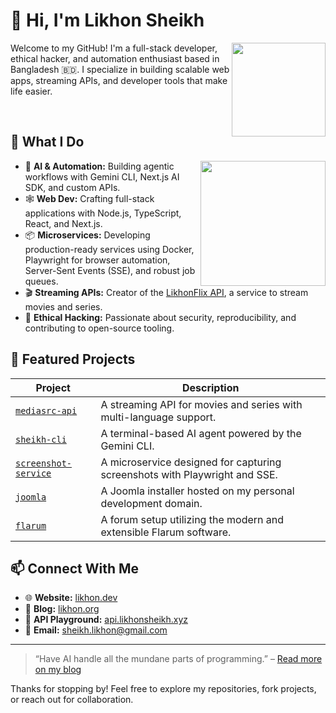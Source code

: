 # 👋 Hi, I'm Likhon Sheikh

<img src="https://media.tenor.com/TyhWL7gJwPgAAAAi/peppo-dance.gif" width="150" align="right">

Welcome to my GitHub! I'm a full-stack developer, ethical hacker, and automation enthusiast based in Bangladesh 🇧🇩. I specialize in building scalable web apps, streaming APIs, and developer tools that make life easier.

<br>

## 🚀 What I Do

<img src="https://media.tenor.com/D609Ay5PK5QAAAAj/skill-issue-coding.gif" width="200" align="right">

- 🧠 **AI & Automation:** Building agentic workflows with Gemini CLI, Next.js AI SDK, and custom APIs.
- 🕸️ **Web Dev:** Crafting full-stack applications with Node.js, TypeScript, React, and Next.js.
- 📦 **Microservices:** Developing production-ready services using Docker, Playwright for browser automation, Server-Sent Events (SSE), and robust job queues.
- 🎬 **Streaming APIs:** Creator of the [LikhonFlix API](https://api.likhonsheikh.xyz), a service to stream movies and series.
- 🔐 **Ethical Hacking:** Passionate about security, reproducibility, and contributing to open-source tooling.

## 🧰 Featured Projects

| Project | Description |
|---|---|
| [`mediasrc-api`](https://github.com/likhonsheikh54/mediasrc-api) | A streaming API for movies and series with multi-language support. |
| [`sheikh-cli`](https://github.com/codedwithlikhon/sheikh-cli) | A terminal-based AI agent powered by the Gemini CLI. |
| [`screenshot-service`](https://github.com/l1khonr/screenshot-service) | A microservice designed for capturing screenshots with Playwright and SSE. |
| [`joomla`](https://likhon.dev/joomla/) | A Joomla installer hosted on my personal development domain. |
| [`flarum`](https://likhon.dev/flarum/) | A forum setup utilizing the modern and extensible Flarum software. |

## 📫 Connect With Me

- 🌐 **Website:** [likhon.dev](https://likhon.dev)
- 📝 **Blog:** [likhon.org](https://likhon.org)
- 🧪 **API Playground:** [api.likhonsheikh.xyz](https://api.likhonsheikh.xyz)
- 📮 **Email:** sheikh.likhon@gmail.com

---

> “Have AI handle all the mundane parts of programming.” – [Read more on my blog](https://likhon.org)

Thanks for stopping by! Feel free to explore my repositories, fork projects, or reach out for collaboration.
